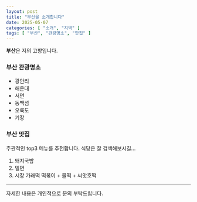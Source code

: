 ```yaml
---
layout: post
title: "부산을 소개합니다"
date: 2025-05-07
categories: [ "소개", "지역" ]
tags: [ "부산", "관광명소", "맛집" ]
---
```


**부산**은 저의 고향입니다.

### 부산 관광명소
- 광안리
- 해운대
- 서면
- 동백섬
- 오륙도
- 기장

### 부산 맛집
주관적인 top3 메뉴를 추천합니다. 식당은 잘 검색해보시길...
1. 돼지국밥
2. 밀면
3. 시장 가래떡 떡볶이 + 물떡 + 씨앗호떡

---
자세한 내용은 개인적으로 문의 부탁드립니다.

